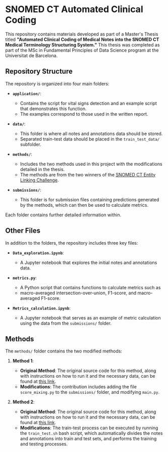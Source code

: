 # SNOMED CT Automated Clinical Coding

This repository contains materials developed as part of a Master's Thesis titled **"Automated Clinical Coding of Medical Notes into the SNOMED CT Medical Terminology Structuring System."** This thesis was completed as part of the MSc in Fundamental Principles of Data Science program at the Universitat de Barcelona.

## Repository Structure

The repository is organized into four main folders:

- **`application/`**: 
  - Contains the script for vital signs detection and an example script that demonstrates this function. 
  - The examples correspond to those used in the written report.

- **`data/`**: 
  - This folder is where all notes and annotations data should be stored. 
  - Separated train-test data should be placed in the `train_test_data/` subfolder.

- **`methods/`**: 
  - Includes the two methods used in this project with the modifications detailed in the thesis.
  - The methods are from the two winners of the [SNOMED CT Entity Linking Challenge](https://physionet.org/content/snomed-ct-entity-challenge/1.0.0/).

- **`submissions/`**: 
  - This folder is for submission files containing predictions generated by the methods, which can then be used to calculate metrics.

Each folder contains further detailed information within.

## Other Files

In addition to the folders, the repository includes three key files:

- **`Data_exploration.ipynb`**: 
  - A Jupyter notebook that explores the initial notes and annotations data.

- **`metrics.py`**: 
  - A Python script that contains functions to calculate metrics such as 
  - macro-averaged intersection-over-union, F1-score, and macro-averaged F1-score.

- **`Metrics_calculation.ipynb`**: 
  - A Jupyter notebook that serves as an example of metric calculation using the data from the `submissions/` folder.


## Methods

The `methods/` folder contains the two modified methods:

1. **Method 1**: 
   - **Original Method**: The original source code for this method, along with instructions on how to run it and the necessary data, can be found at [this link](https://github.com/drivendataorg/snomed-ct-entity-linking/tree/main/1st%20Place).
   - **Modifications**: The contribution includes adding the file `score_mixing.py` to the `submissions/` folder, and modifying `main.py`.

2. **Method 2**: 
   - **Original Method**: The original source code for this method, along with instructions on how to run it and the necessary data, can be found at [this link](https://github.com/drivendataorg/snomed-ct-entity-linking/tree/main/2nd%20Place).
   - **Modifications**: The train-test process can be executed by running the `train_test.sh` bash script, which automatically divides the notes and annotations into train and test sets, and performs the training and testing processes.
